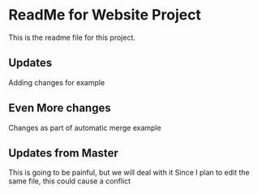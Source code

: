 # ReadMe for Website Project

This is the readme file for this project.

## Updates

Adding changes for example

## Even More changes

Changes as part of automatic merge example

## Updates from Master

This is going to be painful, but we will deal with it
Since I plan to edit the same file, this could cause a conflict